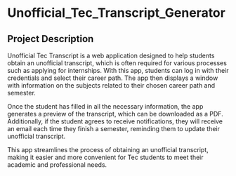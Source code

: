 # Unofficial_Tec_Transcript_Generator

## Project Description
Unofficial Tec Transcript is a web application designed to help students obtain an unofficial transcript, which is often required for various processes such as applying for internships. With this app, students can log in with their credentials and select their career path. The app then displays a window with information on the subjects related to their chosen career path and semester.

Once the student has filled in all the necessary information, the app generates a preview of the transcript, which can be downloaded as a PDF. Additionally, if the student agrees to receive notifications, they will receive an email each time they finish a semester, reminding them to update their unofficial transcript.

This app streamlines the process of obtaining an unofficial transcript, making it easier and more convenient for Tec students to meet their academic and professional needs.





